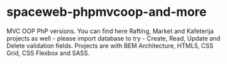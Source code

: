 # spaceweb-phpmvcoop-and-more
MVC OOP PhP versions. You can find here Rafting, Market and Kafeterija projects as well - please import database to try - Create, Read, Update and Delete validation fields. Projects are with BEM Architecture, HTML5, CSS Grid, CSS Flexbox and SASS.
